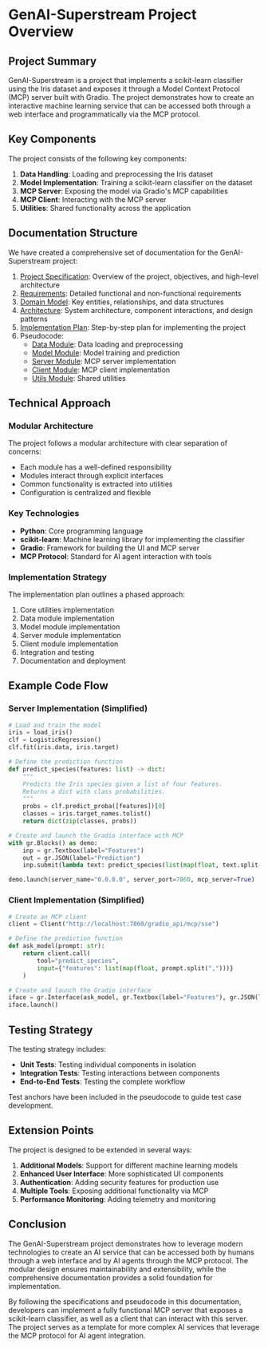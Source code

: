 # GenAI-Superstream Project Overview

## Project Summary

GenAI-Superstream is a project that implements a scikit-learn classifier using the Iris dataset and exposes it through a Model Context Protocol (MCP) server built with Gradio. The project demonstrates how to create an interactive machine learning service that can be accessed both through a web interface and programmatically via the MCP protocol.

## Key Components

The project consists of the following key components:

1. **Data Handling**: Loading and preprocessing the Iris dataset
2. **Model Implementation**: Training a scikit-learn classifier on the dataset
3. **MCP Server**: Exposing the model via Gradio's MCP capabilities
4. **MCP Client**: Interacting with the MCP server
5. **Utilities**: Shared functionality across the application

## Documentation Structure

We have created a comprehensive set of documentation for the GenAI-Superstream project:

1. [Project Specification](project_specification.md): Overview of the project, objectives, and high-level architecture
2. [Requirements](requirements.md): Detailed functional and non-functional requirements
3. [Domain Model](domain_model.md): Key entities, relationships, and data structures
4. [Architecture](architecture.md): System architecture, component interactions, and design patterns
5. [Implementation Plan](implementation_plan.md): Step-by-step plan for implementing the project
6. Pseudocode:
   - [Data Module](pseudocode/data_module.md): Data loading and preprocessing
   - [Model Module](pseudocode/model_module.md): Model training and prediction
   - [Server Module](pseudocode/server_module.md): MCP server implementation
   - [Client Module](pseudocode/client_module.md): MCP client implementation
   - [Utils Module](pseudocode/utils_module.md): Shared utilities

## Technical Approach

### Modular Architecture

The project follows a modular architecture with clear separation of concerns:

- Each module has a well-defined responsibility
- Modules interact through explicit interfaces
- Common functionality is extracted into utilities
- Configuration is centralized and flexible

### Key Technologies

- **Python**: Core programming language
- **scikit-learn**: Machine learning library for implementing the classifier
- **Gradio**: Framework for building the UI and MCP server
- **MCP Protocol**: Standard for AI agent interaction with tools

### Implementation Strategy

The implementation plan outlines a phased approach:

1. Core utilities implementation
2. Data module implementation
3. Model module implementation
4. Server module implementation
5. Client module implementation
6. Integration and testing
7. Documentation and deployment

## Example Code Flow

### Server Implementation (Simplified)

```python
# Load and train the model
iris = load_iris()
clf = LogisticRegression()
clf.fit(iris.data, iris.target)

# Define the prediction function
def predict_species(features: list) -> dict:
    """
    Predicts the Iris species given a list of four features.
    Returns a dict with class probabilities.
    """
    probs = clf.predict_proba([features])[0]
    classes = iris.target_names.tolist()
    return dict(zip(classes, probs))

# Create and launch the Gradio interface with MCP
with gr.Blocks() as demo:
    inp = gr.Textbox(label="Features")
    out = gr.JSON(label="Prediction")
    inp.submit(lambda text: predict_species(list(map(float, text.split(",")))), inp, out)

demo.launch(server_name="0.0.0.0", server_port=7860, mcp_server=True)
```

### Client Implementation (Simplified)

```python
# Create an MCP client
client = Client("http://localhost:7860/gradio_api/mcp/sse")

# Define the prediction function
def ask_model(prompt: str):
    return client.call(
        tool="predict_species",
        input={"features": list(map(float, prompt.split(",")))}
    )

# Create and launch the Gradio interface
iface = gr.Interface(ask_model, gr.Textbox(label="Features"), gr.JSON(label="Prediction"))
iface.launch()
```

## Testing Strategy

The testing strategy includes:

- **Unit Tests**: Testing individual components in isolation
- **Integration Tests**: Testing interactions between components
- **End-to-End Tests**: Testing the complete workflow

Test anchors have been included in the pseudocode to guide test case development.

## Extension Points

The project is designed to be extended in several ways:

1. **Additional Models**: Support for different machine learning models
2. **Enhanced User Interface**: More sophisticated UI components
3. **Authentication**: Adding security features for production use
4. **Multiple Tools**: Exposing additional functionality via MCP
5. **Performance Monitoring**: Adding telemetry and monitoring

## Conclusion

The GenAI-Superstream project demonstrates how to leverage modern technologies to create an AI service that can be accessed both by humans through a web interface and by AI agents through the MCP protocol. The modular design ensures maintainability and extensibility, while the comprehensive documentation provides a solid foundation for implementation.

By following the specifications and pseudocode in this documentation, developers can implement a fully functional MCP server that exposes a scikit-learn classifier, as well as a client that can interact with this server. The project serves as a template for more complex AI services that leverage the MCP protocol for AI agent integration.